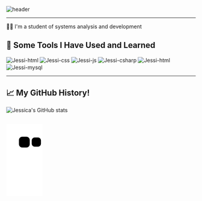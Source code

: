 
![header](https://capsule-render.vercel.app/api?type=waving&text=Hey%20Everyone!&color=gradient&customColorList=0,2,2,5,30&animation=fadeIn&fontAlign=70)

---

👩‍💻 I'm a student of systems analysis and development

##

<h2> 🚀 Some Tools I Have Used and Learned</h2>
<p align="left">
<img align="center" alt="Jessi-html" height="30" width="40" src="https://cdn.jsdelivr.net/gh/devicons/devicon/icons/html5/html5-original.svg" />
<img align="center" alt="Jessi-css" height="30" width="40" src="https://cdn.jsdelivr.net/gh/devicons/devicon/icons/css3/css3-original.svg" />
<img align="center" alt="Jessi-js" height="30" width="40" src="https://cdn.jsdelivr.net/gh/devicons/devicon/icons/javascript/javascript-original.svg" />
<img align="center" alt="Jessi-csharp" height="30" width="40" src="https://cdn.jsdelivr.net/gh/devicons/devicon/icons/csharp/csharp-original.svg" />
<img align="center" alt="Jessi-html" height="30" width="40" src="https://cdn.jsdelivr.net/gh/devicons/devicon/icons/c/c-original.svg" />
          
<img align="center" alt="Jessi-mysql" height="30" width="40" src="https://cdn.jsdelivr.net/gh/devicons/devicon/icons/mysql/mysql-original-wordmark.svg" />

---  
  
<h2> 📈 My GitHub History!</h2>   

![Jessica's GitHub stats](https://github-readme-stats.vercel.app/api?username=jessybouchez&show_icons=true&theme=tokyonight)
##

![Snake animation](https://github.com/jessybouchez/jessybouchez/blob/output/github-contribution-grid-snake.svg)
          
          
          
          
          
            

